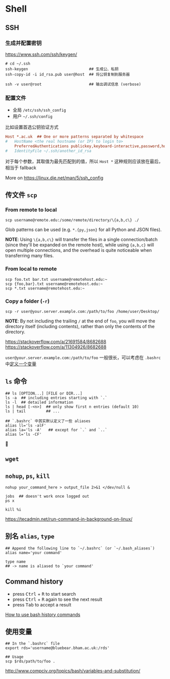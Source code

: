 # Shell

<!-- 按功能分类总结 -->

## SSH

### 生成并配置密钥

<https://www.ssh.com/ssh/keygen/>

```shell
# cd ~/.ssh
ssh-keygen                           ## 生成公、私钥
ssh-copy-id -i id_rsa.pub user@host  ## 将公钥复制到服务器

ssh -v user@root                     ## 输出调试信息 (verbose)
```

### 配置文件

- 全局 `/etc/ssh/ssh_config`
- 用户 `~/.ssh/config`

比如设置首选公钥验证方式

```ini
Host *.ac.uk  ## One or more patterns separated by whitespace
#   HostName <the real hostname (or IP) to login to>
    PreferredAuthentications publickey,keyboard-interactive,password,hostbased
#   IdentityFile ~/.ssh/another_id_rsa
```

对于每个参数，其取值为最先匹配到的值，所以 `Host *` 这种规则应该放在最后，相当于 fallback

More on <https://linux.die.net/man/5/ssh_config>

## 传文件 `scp`

### From remote to local

```shell
scp username@remote.edu:/some/remote/directory/\{a,b,c\} ./
```

Glob patterns can be used (e.g. `*.{py,json}` for all Python and JSON files).

**NOTE**: Using `\{a,b,c\}` will transfer the files in a single connection/batch (since they'll be expanded on the remote host), while using `{a,b,c}` will open multiple connections, and the overhead is quite noticeable when transferring many files.

### From local to remote

```shell
scp foo.txt bar.txt username@remotehost.edu:~
scp {foo,bar}.txt username@remotehost.edu:~
scp *.txt username@remotehost.edu:~
```

### Copy a folder (`-r`)

```shell
scp -r user@your.server.example.com:/path/to/foo /home/user/Desktop/
```

**NOTE**: By not including the trailing `/` at the end of `foo`, you will move the directory itself (including contents), rather than only the contents of the directory.

<https://stackoverflow.com/a/21691584/8682688>
<https://stackoverflow.com/a/11304926/8682688>

`user@your.server.example.com:/path/to/foo` 一般很长，可以考虑在 `.bashrc` 中[定义一个变量](#使用变量)

## `ls` 命令

```shell
## ls [OPTION...] [FILE or DIR...]
ls -a  ## including entries starting with `.`
ls -l  ## detailed information
ls | head [-<n>]  ## only show first n entries (default 10)
ls | tail         ## ...

## `.bashrc` 中其实默认定义了一些 aliases
alias ll='ls -alF'
alias la='ls -A'   ## except for `.` and `..`
alias l='ls -CF'
```

🚧

## `wget`

## `nohup`, `ps`, `kill`

```shell
nohup your_command_here > output_file 2>&1 </dev/null &

jobs  ## doesn't work once logged out
ps x

kill %i
```

<https://tecadmin.net/run-command-in-background-on-linux/>

## 别名 `alias`, `type`

```shell
## Append the following line to `~/.bashrc` (or `~/.bash_aliases`)
alias name='your command'

type name
## -> name is aliased to `your command'
```

## Command history

- press <kbd>Ctrl</kbd> + <kbd>R</kbd> to start search
- press <kbd>Ctrl</kbd> + <kbd>R</kbd> again to see the next result
- press <kbd>Tab</kbd> to accept a result

[How to use bash history commands](https://www.digitalocean.com/community/tutorials/how-to-use-bash-history-commands-and-expansions-on-a-linux-vps#searching-through-bash-history)

## 使用变量

```shell
## In the `.bashrc` file
export rds='username@bluebear.bham.ac.uk:/rds'

## Usage
scp $rds/path/to/foo .
```

<http://www.compciv.org/topics/bash/variables-and-substitution/>

